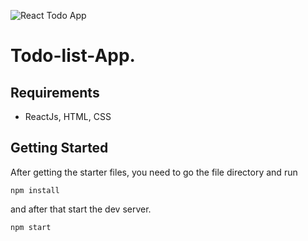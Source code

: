 ![React Todo App](./banner.png1)

# Todo-list-App.

## Requirements
- ReactJs, HTML, CSS

## Getting Started
After getting the starter files, you need to go the file directory and run

```shell
npm install
```

and after that start the dev server.

```shell
npm start
```
